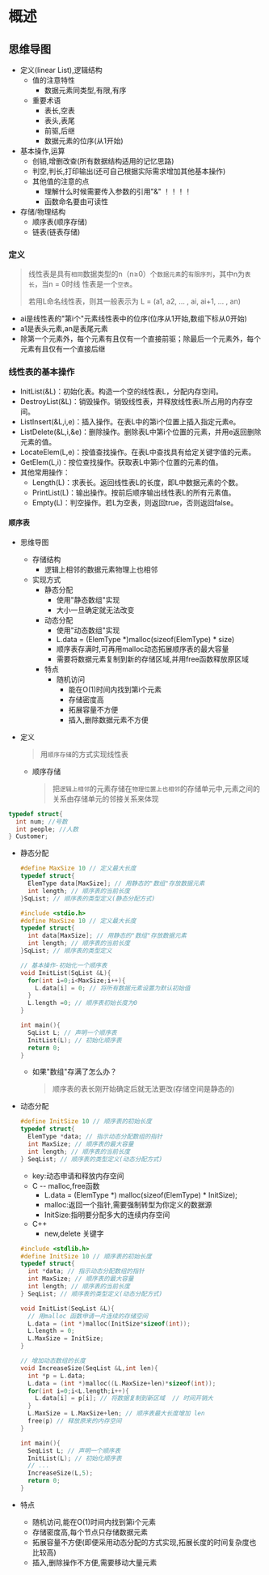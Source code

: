 # 概述

## 思维导图
  - 定义(linear List),逻辑结构
    - 值的注意特性
      - 数据元素同类型,有限,有序
    - 重要术语
      - 表长,空表
      - 表头,表尾
      - 前驱,后继
      - 数据元素的位序(从1开始)
  - 基本操作,运算
    - 创销,增删改查(所有数据结构适用的记忆思路)
    - 判空,判长,打印输出(还可自己根据实际需求增加其他基本操作)
    - 其他值的注意的点
      - 理解什么时候需要传入参数的引用"&" ！！！！
      - 函数命名要由可读性
  - 存储/物理结构
    - 顺序表(顺序存储)
    - 链表(链表存储)

### 定义
> 线性表是具有`相同`数据类型的n（n≥0）个`数据元素`的`有限序列`，其中n为`表长`，当n = 0时线
性表是一个`空表`。
> 
> 若用L命名线性表，则其一般表示为 L = (a1, a2, … , ai, ai+1, … , an)

- ai是线性表的"第i个"元素线性表中的位序(位序从1开始,数组下标从0开始)
- a1是表头元素,an是表尾元素
- 除第一个元素外，每个元素有且仅有一个直接前驱；除最后一个元素外，每个元素有且仅有一个直接后继

### 线性表的基本操作
- InitList(&L)：初始化表。构造一个空的线性表L，分配内存空间。
- DestroyList(&L)：销毁操作。销毁线性表，并释放线性表L所占用的内存空间。
- ListInsert(&L,i,e)：插入操作。在表L中的第i个位置上插入指定元素e。
- ListDelete(&L,i,&e)：删除操作。删除表L中第i个位置的元素，并用e返回删除元素的值。
- LocateElem(L,e)：按值查找操作。在表L中查找具有给定关键字值的元素。
- GetElem(L,i)：按位查找操作。获取表L中第i个位置的元素的值。
- 其他常用操作：
  - Length(L)：求表长。返回线性表L的长度，即L中数据元素的个数。
  - PrintList(L)：输出操作。按前后顺序输出线性表L的所有元素值。
  - Empty(L)：判空操作。若L为空表，则返回true，否则返回false。


#### 顺序表


- 思维导图
  - 存储结构
    - 逻辑上相邻的数据元素物理上也相邻
  - 实现方式
    - 静态分配
      - 使用"静态数组"实现
      - 大小一旦确定就无法改变
    - 动态分配
      - 使用"动态数组"实现
      - L.data = (ElemType *)malloc(sizeof(ElemType) * size)
      - 顺序表存满时,可再用malloc动态拓展顺序表的最大容量
      - 需要将数据元素复制到新的存储区域,并用free函数释放原区域
    - 特点
      - 随机访问
        - 能在O(1)时间内找到第i个元素
        - 存储密度高
        - 拓展容量不方便
        - 插入,删除数据元素不方便

- 定义
  > 用`顺序存储`的方式实现线性表

  - 顺序存储
    > 把`逻辑上相邻`的元素存储在`物理位置上也相邻`的存储单元中,元素之间的关系由存储单元的邻接关系来体现

``` c
typedef struct{
  int num; //号数
  int people; //人数
} Customer;
```

  - 静态分配
    ``` c
    #define MaxSize 10 // 定义最大长度
    typedef struct{
      ElemType data[MaxSize]; // 用静态的"数组"存放数据元素
      int length; // 顺序表的当前长度
    }SqList; // 顺序表的类型定义(静态分配方式)
    ```

    
    ``` c
    #include <stdio.h>
    #define MaxSize 10 // 定义最大长度
    typedef struct{ 
      int data[MaxSize]; // 用静态的"数组"存放数据元素
      int length; // 顺序表的当前长度
    }SqList; // 顺序表的类型定义

    // 基本操作-初始化一个顺序表
    void InitList(SqList &L){
      for(int i=0;i<MaxSize;i++){
        L.data[i] = 0; // 将所有数据元素设置为默认初始值
      }
      L.length =0; // 顺序表初始长度为0
    }

    int main(){
      SqList L; // 声明一个顺序表
      InitList(L); // 初始化顺序表
      return 0;
    }
    ```

    - 如果"数组"存满了怎么办？
      > 顺序表的表长刚开始确定后就无法更改(存储空间是静态的)

  - 动态分配
    ``` c
    #define InitSize 10 // 顺序表的初始长度
    typedef struct{
      ElemType *data; // 指示动态分配数组的指针
      int MaxSize; // 顺序表的最大容量
      int length; // 顺序表的当前长度
    } SeqList; // 顺序表的类型定义(动态分配方式)
    ```

    - key:动态申请和释放内存空间
    - C -- malloc,free函数
      - L.data = (ElemType *) malloc(sizeof(ElemType) * InitSize);
      - malloc:返回一个指针,需要强制转型为你定义的数据源
      - InitSize:指明要分配多大的连续内存空间
    - C++
      - new,delete 关键字

    ``` c
    #include <stdlib.h>
    #define InitSize 10 // 顺序表的初始长度
    typedef struct{
      int *data; // 指示动态分配数组的指针
      int MaxSize; // 顺序表的最大容量
      int length; // 顺序表的当前长度
    } SeqList; // 顺序表的类型定义(动态分配方式)

    void InitList(SeqList &L){
      // 用malloc 函数申请一片连续的存储空间
      L.data = (int *)malloc(InitSize*sizeof(int));
      L.length = 0;
      L.MaxSize = InitSize;
    }

    // 增加动态数组的长度
    void IncreaseSize(SeqList &L,int len){
      int *p = L.data;
      L.data = (int *)malloc((L.MaxSize+len)*sizeof(int));
      for(int i=0;i<L.length;i++){
        L.data[i] = p[i]; // 将数据复制到新区域  // 时间开销大
      }
      L.MaxSize = L.MaxSize+len; // 顺序表最大长度增加 len
      free(p) // 释放原来的内存空间
    }
    
    int main(){
      SeqList L; // 声明一个顺序表
      InitList(L); // 初始化顺序表
      // ...
      IncreaseSize(L,5);
      return 0;
    }
    ```

- 特点
  - 随机访问,能在O(1)时间内找到第i个元素
  - 存储密度高,每个节点只存储数据元素
  - 拓展容量不方便(即便采用动态分配的方式实现,拓展长度的时间复杂度也比较高)
  - 插入,删除操作不方便,需要移动大量元素